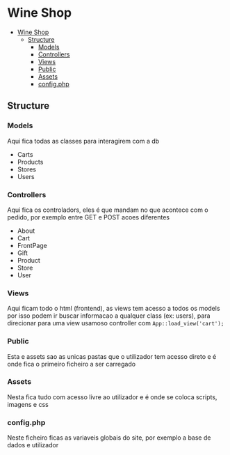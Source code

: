 # Wine Shop

- [Wine Shop](#wine-shop)
  - [Structure](#structure)
    - [Models](#models)
    - [Controllers](#controllers)
    - [Views](#views)
    - [Public](#public)
    - [Assets](#assets)
    - [config.php](#configphp)


## Structure

### Models

Aqui fica todas as classes para interagirem com a db

- Carts
- Products
- Stores
- Users

### Controllers

Aqui fica os controladors, eles é que mandam no que acontece com o pedido, por exemplo entre GET e POST acoes diferentes

- About
- Cart
- FrontPage
- Gift
- Product
- Store
- User

### Views

Aqui ficam todo o html (frontend), as views tem acesso a todos os models por isso podem ir buscar informacao a qualquer class (ex: users), para direcionar para uma view usamoso controller com `App::load_view('cart');`

### Public

Esta e assets sao as unicas pastas que o utilizador tem acesso direto e é onde fica o primeiro ficheiro a ser carregado

### Assets

Nesta fica tudo com acesso livre ao utilizador e é onde se coloca scripts, imagens e css

### config.php

Neste ficheiro ficas as variaveis globais do site, por exemplo a base de dados e utilizador